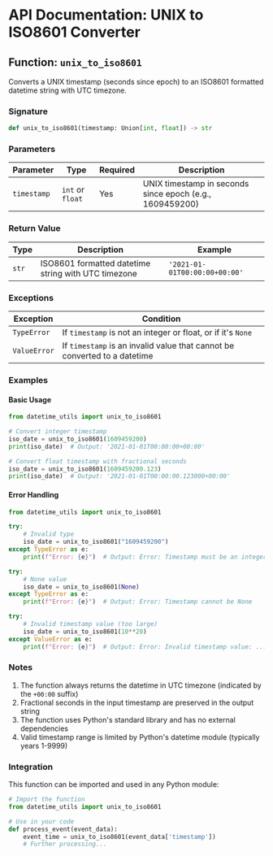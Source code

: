# API Documentation: UNIX to ISO8601 Converter

## Function: `unix_to_iso8601`

Converts a UNIX timestamp (seconds since epoch) to an ISO8601 formatted datetime string with UTC timezone.

### Signature

```python
def unix_to_iso8601(timestamp: Union[int, float]) -> str
```

### Parameters

| Parameter | Type | Required | Description |
|-----------|------|----------|-------------|
| `timestamp` | `int` or `float` | Yes | UNIX timestamp in seconds since epoch (e.g., 1609459200) |

### Return Value

| Type | Description | Example |
|------|-------------|---------|
| `str` | ISO8601 formatted datetime string with UTC timezone | `'2021-01-01T00:00:00+00:00'` |

### Exceptions

| Exception | Condition |
|-----------|-----------|
| `TypeError` | If `timestamp` is not an integer or float, or if it's `None` |
| `ValueError` | If `timestamp` is an invalid value that cannot be converted to a datetime |

### Examples

#### Basic Usage

```python
from datetime_utils import unix_to_iso8601

# Convert integer timestamp
iso_date = unix_to_iso8601(1609459200)
print(iso_date)  # Output: '2021-01-01T00:00:00+00:00'

# Convert float timestamp with fractional seconds
iso_date = unix_to_iso8601(1609459200.123)
print(iso_date)  # Output: '2021-01-01T00:00:00.123000+00:00'
```

#### Error Handling

```python
from datetime_utils import unix_to_iso8601

try:
    # Invalid type
    iso_date = unix_to_iso8601("1609459200")
except TypeError as e:
    print(f"Error: {e}")  # Output: Error: Timestamp must be an integer or float

try:
    # None value
    iso_date = unix_to_iso8601(None)
except TypeError as e:
    print(f"Error: {e}")  # Output: Error: Timestamp cannot be None

try:
    # Invalid timestamp value (too large)
    iso_date = unix_to_iso8601(10**20)
except ValueError as e:
    print(f"Error: {e}")  # Output: Error: Invalid timestamp value: ...
```

### Notes

1. The function always returns the datetime in UTC timezone (indicated by the `+00:00` suffix)
2. Fractional seconds in the input timestamp are preserved in the output string
3. The function uses Python's standard library and has no external dependencies
4. Valid timestamp range is limited by Python's datetime module (typically years 1-9999)

### Integration

This function can be imported and used in any Python module:

```python
# Import the function
from datetime_utils import unix_to_iso8601

# Use in your code
def process_event(event_data):
    event_time = unix_to_iso8601(event_data['timestamp'])
    # Further processing...
```